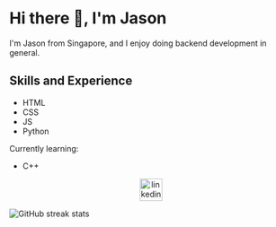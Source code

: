 # Hi there 👋, I'm Jason

I'm Jason from Singapore, and I enjoy doing backend development in general.

## Skills and Experience
- HTML
- CSS
- JS
- Python

Currently learning:
- C++

<div align="center">
<a href="https://www.linkedin.com/in/kjhjason/" target="_blank"><img src='https://cdn.jsdelivr.net/npm/simple-icons@3.0.1/icons/linkedin.svg' alt='linkedin' height='40'></a>
</div>

![GitHub streak stats](https://github-readme-streak-stats.herokuapp.com/?user=KJHJason)  

